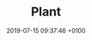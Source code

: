 ---
title: Plant
description: Version control for designers.
link: http://www.plantapp.io
category:
- Design version control
image: "/assets/images/plant.svg"
date: 2019-07-15 09:37:46 +0100
---
